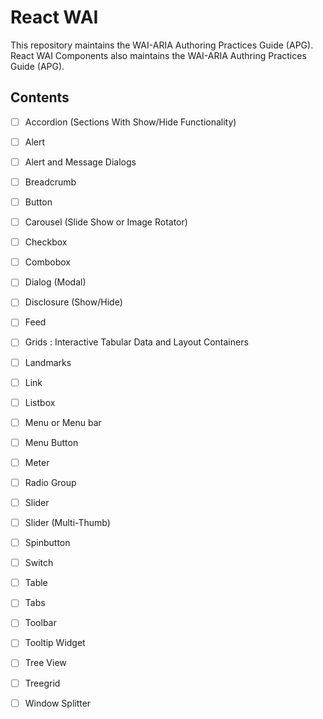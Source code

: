 # React WAI
This repository maintains the WAI-ARIA Authoring Practices Guide (APG). React WAI Components also maintains the WAI-ARIA Authring Practices Guide (APG).

## Contents

- [ ] Accordion (Sections With Show/Hide Functionality)
- [ ] Alert
- [ ] Alert and Message Dialogs
- [ ] Breadcrumb
- [ ] Button
- [ ] Carousel (Slide Show or Image Rotator)
- [ ] Checkbox
- [ ] Combobox
- [ ] Dialog (Modal)
- [ ] Disclosure (Show/Hide)
- [ ] Feed
- [ ] Grids : Interactive Tabular Data and Layout Containers
- [ ] Landmarks
- [ ] Link
- [ ] Listbox
- [ ] Menu or Menu bar
- [ ] Menu Button
- [ ] Meter
- [ ] Radio Group
- [ ] Slider
- [ ] Slider (Multi-Thumb)
- [ ] Spinbutton
- [ ] Switch
- [ ] Table
- [ ] Tabs
- [ ] Toolbar
- [ ] Tooltip Widget
- [ ] Tree View
- [ ] Treegrid
- [ ] Window Splitter

